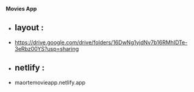 **Movies App**

- ## layout :
- https://drive.google.com/drive/folders/16DwNg1yjdNv7b16RMhIDTe-3eRbz00YS?usp=sharing
- ## netlify :
- maortemovieapp.netlify.app




